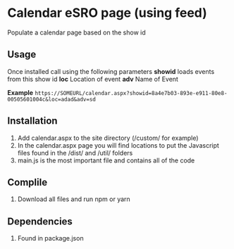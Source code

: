 # Calendar eSRO page (using feed)
Populate a calendar page based on the show id

## Usage
Once installed call using the following parameters
**showid**
loads events from this show id
**loc**
Location of event
**adv**
Name of Event

**Example**
`https://SOMEURL/calendar.aspx?showid=8a4e7b03-893e-e911-80e8-00505601004c&loc=adad&adv=sd`

## Installation
1. Add calendar.aspx to the site directory (/custom/ for example)
2. In the calendar.aspx page you will find locations to put the Javascript files found in the /dist/ and /util/ folders
3. main.js is the most important file and contains all of the code

## Complile
1. Download all files and run npm or yarn

## Dependencies 
1. Found in package.json

